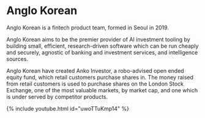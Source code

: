 # Anglo Korean

Anglo Korean is a fintech product team, formed in Seoul in 2019.

Anglo Korean aims to be the premier provider of AI investment tooling by building small, efficient, research-driven software which can be run cheaply and securely, agnostic of banking and investment services, and intelligence sources. 

Anglo Korean have created Anko Investor, a robo-advised open ended equity fund, which retail customers purchase shares in. The money raised from retail customers is used to purchase shares on the London Stock Exchange, one of the most valuable markets, by market cap, and one which is under served by competitor products.

{% include youtube.html id="uwoTTuKmp14" %}
